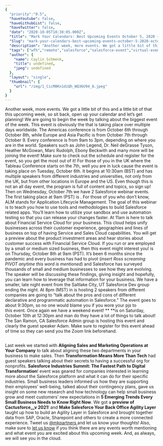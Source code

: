 ```yaml
---
{
  "priority":"0.5",
  "haveYoutube": false,
  "haveGithubGist": false,
  "haveTwitter": false,
  "date": "2020-10-05T18:38:05.000Z",
  "title": "Mark Your Calendars: Best Upcoming Events October 5, 2020 — October 9, 2020",
  "Slug": "mark-your-calendars-best-upcoming-events-october-5-2020-october-9-2020",
  "description": "Another week, more events. We got a little bit of this and a little bit of that this upcoming week, so sit back, open up your calendar and let’s get planning!.",
  "tags": ["wfh","remote","salesforce","salesforce-event","virtual-events"],
  "author": {
    "name": Caylin Schmenk,
    "title": undefined,
    "jpeg": undefined
  },
  "layout": "single",
  "thumbnail": {
    "url": "/img/1_CicM8Kn1diQh_WQ36U94_A.jpeg"
  }
}
---
```

Another week, more events. We got a little bit of this and a little bit of that this upcoming week, so sit back, open up your calendar and let’s get planning!
We are going to begin the week by talking about the biggest event of the week. This event is obviously the [](https://www.tableau.com/community/events/conference) that is taking place over multiple days worldwide. The Americas conference is from October 6th through October 8th, while Europe and Asia Pacific is from October 7th through October 9. Every conference is from 9am to 3pm, depending on where you are in the world. Speakers such as John Legend, Dr. Neil deGrasse Tyson, Heather McGowan, Marc Rudolph, Ebony Beckwith and many more will be joining the event! Make sure to check out the schedule and register for the event, so you get the most out of it!
For those of you in the UK where the Tableau Conference starts on the 7th, well you are in luck cause the [](https://www.salesforce.com/uk/form/sfdo/edu/horizons-virtual-2020/) event is taking place on Tuesday, October 6th. It begins at 10:30am (BST) and has multiple speakers from different industries and universities, not only from the UK, but from other locations in Europe and the US. Even though this is not an all day event, the program is full of content and topics, so sign up!
Then on Wednesday, October 7th we have 2 Salesforce webinar events. The first taking place at 9am (PST) is [](https://www.salesforce.com/form/events/webinars/form-rss/2709522). For those of you who don’t know, ALM stands for Application Lifecycle Management. The goal of this webinar is to teach you how to use tools and methodologies to build Salesforce related apps. You’ll learn how to utilize your sandbox and use automation testing so that you can release your changes faster.
At 11am [](https://www.salesforce.com/form/events/webinars/form-rss/2705139) is here to talk about Financial Service Cloud for your business. This cloud helps unify businesses across their customer experience, geographies and lines of business on top of having Service and Sales Cloud capabilities. You will get a preview about the product investment areas and hear stories about customer success with Financial Service Cloud.
If you run or are employed by a small or medium sized business, then this event might interest you! [](https://www.salesforce.com/form/events/webinars/form-rss/2699497) is on Thursday, October 8th at 9am (PST). It’s been 6 months since the pandemic and every business has had to pivot (*insert Ross screaming PIVOT anytime this word is mentioned*) and Salesforce has surveyed thousands of small and medium businesses to see how they are evolving. The speaker will be discussing these findings, giving insight and hopefully, you can learn how to leverage that information for your business.
We have a smaller, late night event from the Saltlake City, UT Salesforce Dev group ending the night. At 8pm (MST) in [](https://trailblazercommunitygroups.com/events/details/salesforce-salesforce-developer-group-salt-lake-city-united-states-presents-automation-architecture-pbs-flows-wfrs-apex-triggers/) is hosting 2 speakers from different companies are going to “talk about the pros and cons of different declarative and programmatic automation in Salesforce.” The event goes to about 9:30pm, so no one would blame you if you wore your pjs to this event.
Once again we have a weekend event! [](https://trailblazercommunitygroups.com/events/details/salesforce-salesforce-admin-group-san-ramon-united-states-presents-demystifying-code-for-admins-get-inspired-by-trailblazing-journey-of-adam-winter21-updates/)** **is on Saturday, October 10th at 12:30pm and man do they have a lot of things to talk about! The San Ramon, CA Salesforce Admin group is hosting this event and clearly the guest speaker Adam. Make sure to register for this event ahead of time so they can send you the Zoom link beforehand.

## 

Last week we started with **Aligning Sales and Marketing Operations at Your Company** to talk about aligning these two departments in your business to make sales. Then **Transformation Means More Than Tech** had guest speakers talking about their secrets to having a successful org for nonprofits. **Salesforce Industries Summit: The Fastest Path to Digital Transformation**! event was geared for companies interested in learning more about the Salesforce platform and what it can do for their specific industries.
Small business leaders informed us how they are supporting their employees’ well-being, talked about their contingency plans, gave us insight on some new research and how technology can help small business grow and meet customers’ new expectations in **5 Emerging Trends Every Small Business Needs to Know Right Now**. We got a **preview of Cactusforce__v 2021**! and **Make Salesforce Your Back Office Agility Layer** taught up how to build an Agility Layer in Salesforce and brought together data from SAP, Oracle, Sharepoint and others to create a more connected experience. Tweet us [@mkpartners ](http://www.twitter.com/mkpartners)and let us know your thoughts!
Also, make sure to [let us know](https://www.mkpartners.com/contact/) if you think there are any events worth mentioning and what event you are excited about this upcoming week. And, as always, we will see you in the cloud.
